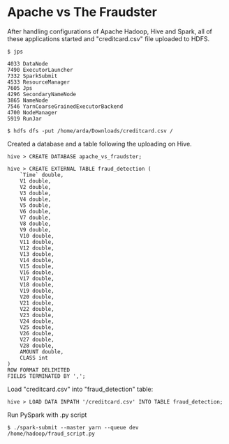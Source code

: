 # Apache vs The Fraudster

After handling configurations of Apache Hadoop, Hive and Spark, all of these applications started and "creditcard.csv" file uploaded to HDFS.

<pre><code>$ jps</code></pre>
```
4033 DataNode
7490 ExecutorLauncher
7332 SparkSubmit
4533 ResourceManager
7605 Jps
4296 SecondaryNameNode
3865 NameNode
7546 YarnCoarseGrainedExecutorBackend
4700 NodeManager
5919 RunJar
```
<pre><code>$ hdfs dfs -put /home/arda/Downloads/creditcard.csv /</code></pre>
Created a database and a table following the uploading on Hive.

<pre><code>hive > CREATE DATABASE apache_vs_fraudster;
</code></pre>

<pre><code>hive > CREATE EXTERNAL TABLE fraud_detection (
    `Time` double,
    V1 double,
    V2 double,
    V3 double,
    V4 double,
    V5 double,
    V6 double,
    V7 double,
    V8 double,
    V9 double,
    V10 double,
    V11 double,
    V12 double,
    V13 double,
    V14 double,
    V15 double,
    V16 double,
    V17 double,
    V18 double,
    V19 double,
    V20 double,
    V21 double,
    V22 double,
    V23 double,
    V24 double,
    V25 double,
    V26 double,
    V27 double,
    V28 double,
    AMOUNT double,
    CLASS int
)
ROW FORMAT DELIMITED
FIELDS TERMINATED BY ',';</code></pre>

Load "creditcard.csv" into "fraud_detection" table:
<pre><code>hive > LOAD DATA INPATH '/creditcard.csv' INTO TABLE fraud_detection;</code></pre>
Run PySpark with .py script
<pre><code>$ ./spark-submit --master yarn --queue dev /home/hadoop/fraud_script.py</code></pre>
